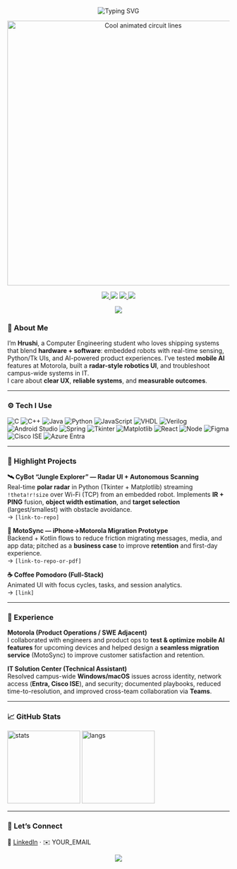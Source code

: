 <!--
  Hi! I'm Hrushi 👋
  Put this file in a repo named exactly your GitHub username so it becomes your profile README.
-->

<!-- Header / Hero -->
<p align="center">
  <img src="https://readme-typing-svg.demolab.com?font=Inter&weight=700&size=28&duration=2800&pause=700&center=true&vCenter=true&multiline=true&width=850&lines=Hrushi+Bhatt+%7C+Computer+Engineer+%26+Builder;Embedded+Systems+%7C+Robotics+%7C+AI-Driven+UX+%7C+Full+Stack" alt="Typing SVG"/>
</p>

<!-- Eye-catching GIF -->
<p align="center">
  <img src="https://media.giphy.com/media/v1.Y2lkPTc5MGI3NjExamN3ZzhmeWFsbXdkOXFjNXp4NTFhNmtydGVsdXVpOTBxMTV0M3N4aiZlcD12MV9naWZzX3NlYXJjaCZjdD1n/GghGKaZ8JeHJx0apQC/giphy.gif" alt="Cool animated circuit lines" width="600"/>
</p>

<p align="center">
  <a href="https://github.com/YOUR_USERNAME?tab=followers">
    <img src="https://img.shields.io/github/followers/YOUR_USERNAME?style=for-the-badge&logo=github&label=Followers">
  </a>
  <img src="https://img.shields.io/badge/Open%20to-Internships-4CBB17?style=for-the-badge">
  <a href="mailto:YOUR_EMAIL">
    <img src="https://img.shields.io/badge/Email-me-0A66C2?style=for-the-badge&logo=gmail&logoColor=white">
  </a>
  <a href="https://www.linkedin.com/in/YOUR_LINKEDIN/">
    <img src="https://img.shields.io/badge/LinkedIn-Profile-0A66C2?style=for-the-badge&logo=linkedin&logoColor=white">
  </a>
</p>

<!-- Divider -->
<p align="center">
  <img src="https://capsule-render.vercel.app/api?type=soft&color=gradient&height=70&section=footer&text=Let's%20Build%20Cool%20Things%20🛠️&fontColor=1a1a1a&fontSize=24&animation=twinkling"/>
</p>

### 👋 About Me
I’m **Hrushi**, a Computer Engineering student who loves shipping systems that blend **hardware + software**: embedded robots with real-time sensing, Python/Tk UIs, and AI-powered product experiences. I’ve tested **mobile AI** features at Motorola, built a **radar-style robotics UI**, and troubleshoot campus-wide systems in IT.  
I care about **clear UX**, **reliable systems**, and **measurable outcomes**.

---

### ⚙️ Tech I Use
<p>
  <img alt="C" src="https://img.shields.io/badge/C-00599C?logo=c&logoColor=white&style=for-the-badge"/>
  <img alt="C++" src="https://img.shields.io/badge/C++-00599C?logo=cplusplus&logoColor=white&style=for-the-badge"/>
  <img alt="Java" src="https://img.shields.io/badge/Java-ED8B00?logo=coffeescript&logoColor=white&style=for-the-badge"/>
  <img alt="Python" src="https://img.shields.io/badge/Python-3776AB?logo=python&logoColor=white&style=for-the-badge"/>
  <img alt="JavaScript" src="https://img.shields.io/badge/JavaScript-222?logo=javascript&logoColor=F7DF1E&style=for-the-badge"/>
  <img alt="VHDL" src="https://img.shields.io/badge/VHDL-6B4C9A?style=for-the-badge"/>
  <img alt="Verilog" src="https://img.shields.io/badge/Verilog-6B4C9A?style=for-the-badge"/>
  <img alt="Android Studio" src="https://img.shields.io/badge/Android%20Studio-3DDC84?logo=androidstudio&logoColor=white&style=for-the-badge"/>
  <img alt="Spring" src="https://img.shields.io/badge/Spring-6DB33F?logo=spring&logoColor=white&style=for-the-badge"/>
  <img alt="Tkinter" src="https://img.shields.io/badge/Tkinter-Python-3776AB?style=for-the-badge"/>
  <img alt="Matplotlib" src="https://img.shields.io/badge/Matplotlib-Python-0C4B33?style=for-the-badge"/>
  <img alt="React" src="https://img.shields.io/badge/React-20232A?logo=react&logoColor=61DAFB&style=for-the-badge"/>
  <img alt="Node" src="https://img.shields.io/badge/Node.js-339933?logo=nodedotjs&logoColor=white&style=for-the-badge"/>
  <img alt="Figma" src="https://img.shields.io/badge/Figma-000?logo=figma&logoColor=F24E1E&style=for-the-badge"/>
  <img alt="Cisco ISE" src="https://img.shields.io/badge/Cisco-1BA0D7?logo=cisco&logoColor=white&style=for-the-badge"/>
  <img alt="Azure Entra" src="https://img.shields.io/badge/Microsoft%20Entra-00A4EF?logo=microsoftazure&logoColor=white&style=for-the-badge"/>
</p>

---

### 🚀 Highlight Projects
**🛰️ CyBot “Jungle Explorer” — Radar UI + Autonomous Scanning**  
Real-time **polar radar** in Python (Tkinter + Matplotlib) streaming `!theta!r!size` over Wi-Fi (TCP) from an embedded robot. Implements **IR + PING** fusion, **object width estimation**, and **target selection** (largest/smallest) with obstacle avoidance.  
→ `[link-to-repo]`

**📱 MotoSync — iPhone→Motorola Migration Prototype**  
Backend + Kotlin flows to reduce friction migrating messages, media, and app data; pitched as a **business case** to improve **retention** and first-day experience.  
→ `[link-to-repo-or-pdf]`

**☕ Coffee Pomodoro (Full-Stack)**  
Animated UI with focus cycles, tasks, and session analytics.  
→ `[link]`

---

### 🏢 Experience
**Motorola (Product Operations / SWE Adjacent)**  
I collaborated with engineers and product ops to **test & optimize mobile AI features** for upcoming devices and helped design a **seamless migration service** (MotoSync) to improve customer satisfaction and retention.

**IT Solution Center (Technical Assistant)**  
Resolved campus-wide **Windows/macOS** issues across identity, network access (**Entra, Cisco ISE**), and security; documented playbooks, reduced time-to-resolution, and improved cross-team collaboration via **Teams**.

---

### 📈 GitHub Stats
<p align="left">
  <img height="165" src="https://github-readme-stats.vercel.app/api?username=YOUR_USERNAME&show_icons=true&include_all_commits=true&hide_border=true" alt="stats"/>
  <img height="165" src="https://github-readme-stats.vercel.app/api/top-langs/?username=YOUR_USERNAME&layout=compact&hide_border=true" alt="langs"/>
</p>

---

### 🤝 Let’s Connect
💼 [LinkedIn](https://www.linkedin.com/in/YOUR_LINKEDIN/) · ✉️ YOUR_EMAIL

<p align="center">
  <img src="https://capsule-render.vercel.app/api?type=waving&color=gradient&height=90&section=footer"/>
</p>
